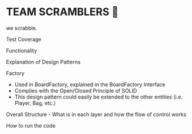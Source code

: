 # TEAM SCRAMBLERS 💯

we scrabble.

Test Coverage

Functionality

Explanation of Design Patterns

Factory 
- Used in BoardFactory, explained in the BoardFactory Interface
- Complies with the Open/Closed Principle of SOLID
- This design pattern could easily be extended to the other entities (i.e. Player, Bag, etc.)

Overall Structure - What is in each layer and how the flow of control works

How to run the code
